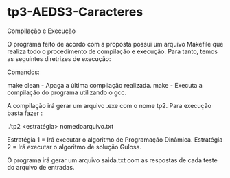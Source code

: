 # tp3-AEDS3-Caracteres
Compilação e Execução

O programa feito de acordo com a proposta possui um arquivo Makefile que realiza todo o procedimento de compilação e execução. Para tanto, temos as seguintes diretrizes de execução:
	
Comandos:

make clean -	Apaga a última compilação realizada.
make 	   -	Executa a compilação do programa utilizando o gcc.

A compilação irá gerar um arquivo .exe com o nome tp2. Para execução basta fazer :

./tp2 <estratégia> nomedoarquivo.txt 

Estratégia 1 = Irá executar o algoritmo de Programação Dinâmica.
Estratégia 2 = Irá executar o algoritmo de solução Gulosa.

O programa irá gerar um arquivo saida.txt com as respostas de cada teste do arquivo de entradas.